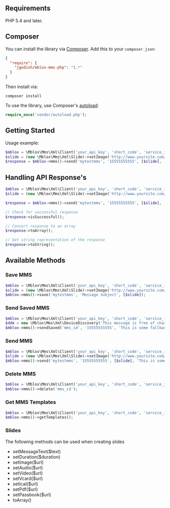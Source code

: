 ## Requirements

PHP 5.4 and later.

## Composer

You can install the library via [Composer](http://getcomposer.org/). Add this to your `composer.json`:
```json
{
  "require": {
    "jgodish/mblox-mms-php": "1.*"
  }
}
```

Then install via:

    composer install

To use the library, use Composer's [autoload](https://getcomposer.org/doc/00-intro.md#autoloading):
```php
require_once('vendor/autoload.php');
```

## Getting Started

Usage example:
```php
$mblox = \Mblox\Mms\Xml\Client('your_api_key', 'short_code', 'service_id');
$slide = (new \Mblox\Mms\Xml\Slide)->setImage('http://www.yoursite.com/images/1.jpg')->setText('This is some text for your slide');
$response = $mblox->mms()->send('mytestmms', '15555555555', [$slide], 'This is some fallback text');
```
## Handling API Response's
```php
$mblox = \Mblox\Mms\Xml\Client('your_api_key', 'short_code', 'service_id');
$slide = (new \Mblox\Mms\Xml\Slide)->setImage('http://www.yoursite.com/images/1.jpg')->setText('This is some text for your slide');

$response = $mblox->mms()->send('mytestmms', '15555555555', [$slide], 'This is some fallback text');

// Check for successful response
$response->isSuccessful();

// Convert response to an array
$response->toArray();

// Get string representation of the response
$response->toString();
```

## Available Methods
### Save MMS
```php
$mblox = \Mblox\Mms\Xml\Client('your_api_key', 'short_code', 'service_id');
$slide = (new \Mblox\Mms\Xml\Slide)->setImage('http://www.yoursite.com/images/1.jpg')->setText('This is some text for your slide');
$mblox->mms()->save('mytestmms', 'Message Subject', [$slide]);
```
### Send Saved MMS
```php
$mblox = \Mblox\Mms\Xml\Client('your_api_key', 'short_code', 'service_id');
$ddm = new \Mblox\Mms\Xml\DeviceDiscovery('This message is free of charge and will allow us to deliver your content nice and smooth');
$mblox->mms()->sendSaved('mms_id', '15555555555', 'This is some fallback text', $ddm);
```
### Send MMS
```php
$mblox = \Mblox\Mms\Xml\Client('your_api_key', 'short_code', 'service_id');
$slide = (new \Mblox\Mms\Xml\Slide)->setImage('http://www.yoursite.com/images/1.jpg')->setText('This is some text for your slide');
$mblox->mms()->send('mytestmms', '15555555555', [$slide], 'This is some fallback text');
```
### Delete MMS
```php
$mblox = \Mblox\Mms\Xml\Client('your_api_key', 'short_code', 'service_id');
$mblox->mms()->delete('mms_id');
```
### Get MMS Templates
```php
$mblox = \Mblox\Mms\Xml\Client('your_api_key', 'short_code', 'service_id');
$mblox->mms()->getTemplates();
```

### Slides
The following methods can be used when creating slides

* setMessageText($text)
* setDuration($duration)
* setImage($url)
* setAudio($url)
* setVideo($url)
* setVcard($url)
* setIcal($url)
* setPdf($url)
* setPassbook($url)
* toArray()
